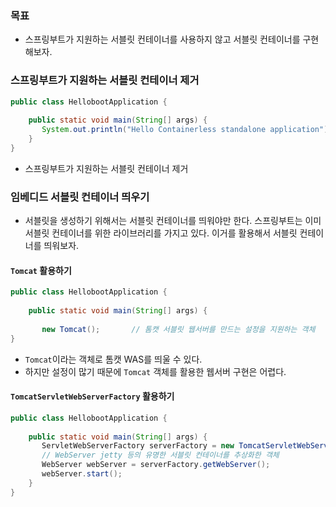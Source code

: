 ### 목표
- 스프링부트가 지원하는 서블릿 컨테이너를 사용하지 않고 서블릿 컨테이너를 구현해보자.

### 스프링부트가 지원하는 서블릿 컨테이너 제거
``` java
public class HellobootApplication {  
  
    public static void main(String[] args) {  
       System.out.println("Hello Containerless standalone application");  
    }  
}
```
- 스프링부트가 지원하는 서블릿 컨테이너 제거

### 임베디드 서블릿 컨테이너 띄우기
- 서블릿을 생성하기 위해서는 서블릿 컨테이너를 띄워야만 한다. 스프링부트는 이미 서블릿 컨테이너를 위한 라이브러리를 가지고 있다. 이거를 활용해서 서블릿 컨테이너를 띄워보자.

#### `Tomcat` 활용하기
```java
public class HellobootApplication {  
  
    public static void main(String[] args) {  
       
       new Tomcat();       // 톰캣 서블릿 웹서버를 만드는 설정을 지원하는 객체  
}
```
- `Tomcat`이라는 객체로 톰캣 WAS를 띄울 수 있다.
- 하지만 설정이 많기 때문에 `Tomcat` 객체를 활용한 웹서버 구현은 어렵다.  

#### `TomcatServletWebServerFactory` 활용하기
```java
public class HellobootApplication {  
  
    public static void main(String[] args) {  
       ServletWebServerFactory serverFactory = new TomcatServletWebServerFactory();  
       // WebServer jetty 등의 유명한 서블릿 컨테이너를 추상화한 객체  
       WebServer webServer = serverFactory.getWebServer();  
       webServer.start();  
    }  
}
```